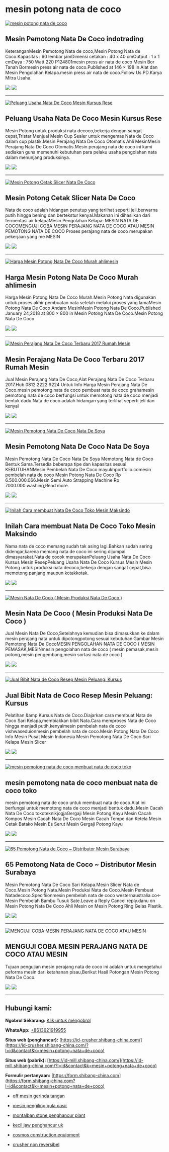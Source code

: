 # mesin potong nata de coco

<a href="https://swt.shibang-china.com/?l=id&img&k=mesin+potong+nata+de+coco" target="_blank">![mesin potong nata de coco](http://static.shibang-china.com/all-800x300/1271.jpg)</a>

## Mesin Pemotong Nata De Coco indotrading
KeteranganMesin Pemotong Nata de coco,Mesin Potong Nata de Coco.Kapasitas : 60 lembar jamDimensi cetakan : 40 x 40 cmOutput : 1 x 1 cmDaya : 750 Watt 220 P124801mesin press air nata de coco Mesin Bor Tanah Bormesin press air nata de coco.Published at 146 × 198 in Alat dan Mesin Pengolahan Kelapa.mesin press air nata de coco.Follow Us.PD.Karya Mitra Usaha.


<a href="https://whatsapp.shibangsoft.com/WhatsApp.php" target="_blank" title="WhatsApp">![](http://static.shibang-china.com/icon/whatsapp.png)</a> <a href="https://swt.shibang-china.com/?l=id&icon&k=mesin+potong+nata+de+coco" target="_blank">![](http://static.shibang-china.com/icon/chat-id.png)</a>

---

<a href="https://swt.shibang-china.com/?l=id&img&k=mesin+potong+nata+de+coco" target="_blank">![Peluang Usaha Nata De Coco Mesin Kursus Rese](http://static.shibang-china.com/all-800x300/202.jpg)</a>

## Peluang Usaha Nata De Coco Mesin Kursus Rese
Mesin Potong untuk produksi nata decoco,bekerja dengan sangat cepat,Tristar Menjual Mesin Cup Sealer untuk mengemas Nata de Coco dalam cup plastik.Mesin Perajang Nata De Coco Otomatis Ahli MesinMesin Perajang Nata De Coco Otomatis.Mesin perajang nata de coco ini kami sediakan guna memenuhi kebutuhan para pelaku usaha pengolahan nata dalam menunjang produksinya.


<a href="https://whatsapp.shibangsoft.com/WhatsApp.php" target="_blank" title="WhatsApp">![](http://static.shibang-china.com/icon/whatsapp.png)</a> <a href="https://swt.shibang-china.com/?l=id&icon&k=mesin+potong+nata+de+coco" target="_blank">![](http://static.shibang-china.com/icon/chat-id.png)</a>

---

<a href="https://swt.shibang-china.com/?l=id&img&k=mesin+potong+nata+de+coco" target="_blank">![Mesin Potong Cetak Slicer Nata De Coco](http://static.shibang-china.com/all-800x300/1013.jpg)</a>

## Mesin Potong Cetak Slicer Nata De Coco
Nata de coco adalah hidangan penutup yang terlihat seperti jeli,berwarna putih hingga bening dan bertekstur kenyal.Makanan ini dihasilkan dari fermentasi air kelapaMesin Pengolahan Kelapa: MESIN NATA DE COCOMENGUJI COBA MESIN PERAJANG NATA DE COCO ATAU MESIN PEMOTONG NATA DE COCO Proses perajang nata de coco merupakan pekerjaan yang me MESIN


<a href="https://whatsapp.shibangsoft.com/WhatsApp.php" target="_blank" title="WhatsApp">![](http://static.shibang-china.com/icon/whatsapp.png)</a> <a href="https://swt.shibang-china.com/?l=id&icon&k=mesin+potong+nata+de+coco" target="_blank">![](http://static.shibang-china.com/icon/chat-id.png)</a>

---

<a href="https://swt.shibang-china.com/?l=id&img&k=mesin+potong+nata+de+coco" target="_blank">![Harga Mesin Potong Nata De Coco Murah ahlimesin](http://static.shibang-china.com/all-800x300/417.jpg)</a>

## Harga Mesin Potong Nata De Coco Murah ahlimesin
Harga Mesin Potong Nata De Coco Murah.Mesin Potong Nata digunakan untuk proses akhir pembuatan nata setelah melalui proses yang lamaMesin Potong Nata De Coco Andaro MesinMesin Potong Nata De Coco.Published January 24,2018 at 800 × 800 in Mesin Potong Nata De Coco.Mesin Potong Nata De Coco


<a href="https://whatsapp.shibangsoft.com/WhatsApp.php" target="_blank" title="WhatsApp">![](http://static.shibang-china.com/icon/whatsapp.png)</a> <a href="https://swt.shibang-china.com/?l=id&icon&k=mesin+potong+nata+de+coco" target="_blank">![](http://static.shibang-china.com/icon/chat-id.png)</a>

---

<a href="https://swt.shibang-china.com/?l=id&img&k=mesin+potong+nata+de+coco" target="_blank">![Mesin Perajang Nata De Coco Terbaru 2017 Rumah Mesin](http://static.shibang-china.com/all-800x300/677.jpg)</a>

## Mesin Perajang Nata De Coco Terbaru 2017 Rumah Mesin
Jual Mesin Perajang Nata De Coco,Alat Perajang Nata De Coco Terbaru 2017.Hub.0812 2222 9224 Untuk Info Harga Mesin Perajang Nata De Coco.mesin pemotong nata de coco pembuat nata de coco grahamesin pemotong nata de coco berfungsi untuk memotong nata de coco menjadi bentuk dadu.Nata de coco adalah hidangan yang terlihat seperti jeli dan kenyal


<a href="https://whatsapp.shibangsoft.com/WhatsApp.php" target="_blank" title="WhatsApp">![](http://static.shibang-china.com/icon/whatsapp.png)</a> <a href="https://swt.shibang-china.com/?l=id&icon&k=mesin+potong+nata+de+coco" target="_blank">![](http://static.shibang-china.com/icon/chat-id.png)</a>

---

<a href="https://swt.shibang-china.com/?l=id&img&k=mesin+potong+nata+de+coco" target="_blank">![Mesin Pemotong Nata De Coco Nata De Soya](http://static.shibang-china.com/all-800x300/1237.jpg)</a>

## Mesin Pemotong Nata De Coco Nata De Soya
Mesin Pemotong Nata De Coco Nata De Soya Memotong Nata de Coco Bentuk Sama.Tersedia beberapa tipe dan kapasitas sesuai KEBUTUHANMesin Pembelah Nata De Coco mayukhportfolio.comesin pembelah nata de coco Mesin Potong Nata De Coco Rp 6.500.000.066.Mesin Semi Auto Strapping Machine Rp 7000.000.washing,Read more.


<a href="https://whatsapp.shibangsoft.com/WhatsApp.php" target="_blank" title="WhatsApp">![](http://static.shibang-china.com/icon/whatsapp.png)</a> <a href="https://swt.shibang-china.com/?l=id&icon&k=mesin+potong+nata+de+coco" target="_blank">![](http://static.shibang-china.com/icon/chat-id.png)</a>

---

<a href="https://swt.shibang-china.com/?l=id&img&k=mesin+potong+nata+de+coco" target="_blank">![Inilah Cara membuat Nata De Coco Toko Mesin Maksindo](http://static.shibang-china.com/all-800x300/646.jpg)</a>

## Inilah Cara membuat Nata De Coco Toko Mesin Maksindo
Nama nata de coco memang sudah tak asing lagi.Bahkan sudah sering didengar,karena memang nata de coco ini sering dijumpai dimasyarakat.Nata de cocok merupakanPeluang Usaha Nata De Coco Kursus Mesin ResepPeluang Usaha Nata De Coco Kursus Mesin Mesin Potong untuk produksi nata decoco,bekerja dengan sangat cepat,bisa memotong panjang maupun kotakkotak.


<a href="https://whatsapp.shibangsoft.com/WhatsApp.php" target="_blank" title="WhatsApp">![](http://static.shibang-china.com/icon/whatsapp.png)</a> <a href="https://swt.shibang-china.com/?l=id&icon&k=mesin+potong+nata+de+coco" target="_blank">![](http://static.shibang-china.com/icon/chat-id.png)</a>

---

<a href="https://swt.shibang-china.com/?l=id&img&k=mesin+potong+nata+de+coco" target="_blank">![Mesin Nata De Coco ( Mesin Produksi Nata De Coco )](http://static.shibang-china.com/all-800x300/49.jpg)</a>

## Mesin Nata De Coco ( Mesin Produksi Nata De Coco )
Jual Mesin Nata De Coco,Setelahnya kemudian bisa dimasukkan ke dalam mesin perajang nata untuk dipotongpotong sesuai kebutuhan.Gambar Mesin Pemotong Nata De CocoMESIN PENGOLAHAN NATA DE COCO ( MESIN PEMASAK,MESINmesin pengolahan nata de coco ( mesin pemasak,mesin potong,mesin pengembang,mesin sortasi nata de coco )


<a href="https://whatsapp.shibangsoft.com/WhatsApp.php" target="_blank" title="WhatsApp">![](http://static.shibang-china.com/icon/whatsapp.png)</a> <a href="https://swt.shibang-china.com/?l=id&icon&k=mesin+potong+nata+de+coco" target="_blank">![](http://static.shibang-china.com/icon/chat-id.png)</a>

---

<a href="https://swt.shibang-china.com/?l=id&img&k=mesin+potong+nata+de+coco" target="_blank">![Jual Bibit Nata de Coco Resep Mesin Peluang: Kursus](http://static.shibang-china.com/all-800x300/761.jpg)</a>

## Jual Bibit Nata de Coco Resep Mesin Peluang: Kursus
Pelatihan &amp Kursus Nata de Coco.Diajarkan cara membuat Nata de Coco Sari Kelapa,membiakkan bibit Nata.Cara memproses Nata de Coco hingga menjadi putih,kenyalmesin pembelah nata de coco vishwaseduionmesin pembelah nata de coco.Mesin Potong Nata De Coco Info Mesin Pusat Mesin Indonesia Mesin Pemotong Nata De Coco Sari Kelapa Mesin Slicer


<a href="https://whatsapp.shibangsoft.com/WhatsApp.php" target="_blank" title="WhatsApp">![](http://static.shibang-china.com/icon/whatsapp.png)</a> <a href="https://swt.shibang-china.com/?l=id&icon&k=mesin+potong+nata+de+coco" target="_blank">![](http://static.shibang-china.com/icon/chat-id.png)</a>

---

<a href="https://swt.shibang-china.com/?l=id&img&k=mesin+potong+nata+de+coco" target="_blank">![mesin pemotong nata de coco menbuat nata de coco toko](http://static.shibang-china.com/all-800x300/1026.jpg)</a>

## mesin pemotong nata de coco menbuat nata de coco toko
mesin pemotong nata de coco untuk membuat nata de coco.Alat ini berfungsi untuk memotong nata de coco menjadi bentuk dadu.Mesin Cacah Nata De Coco tokoteknikjogjaGergaji Mesin Potong Kayu Mesin Cacah Kompos Mesin Cacah Nata De Coco Mesin Cacah Tempe dan Ketela Mesin Cetak Batako Mesin Es Serut Mesin Gergaji Potong Kayu


<a href="https://whatsapp.shibangsoft.com/WhatsApp.php" target="_blank" title="WhatsApp">![](http://static.shibang-china.com/icon/whatsapp.png)</a> <a href="https://swt.shibang-china.com/?l=id&icon&k=mesin+potong+nata+de+coco" target="_blank">![](http://static.shibang-china.com/icon/chat-id.png)</a>

---

<a href="https://swt.shibang-china.com/?l=id&img&k=mesin+potong+nata+de+coco" target="_blank">![65 Pemotong Nata de Coco ~ Distributor Mesin Surabaya](http://static.shibang-china.com/all-800x300/1321.jpg)</a>

## 65 Pemotong Nata de Coco ~ Distributor Mesin Surabaya
Mesin Pemotong Nata De Coco Sari Kelapa.Mesin Slicer Nata de Coco.Mesin Potong Nata.Mesin Produksi Nata de Coco.Mesin Pembuat Natadecoco.Specifiionmesin pembelah nata de coco westernaustralia.co← Mesin Pembelah Bambu Tusuk Sate.Leave a Reply Cancel reply.danu on Mesin Potong Nata De Coco Ahli Mesin on Mesin Potong Ring Gelas Plastik.


<a href="https://whatsapp.shibangsoft.com/WhatsApp.php" target="_blank" title="WhatsApp">![](http://static.shibang-china.com/icon/whatsapp.png)</a> <a href="https://swt.shibang-china.com/?l=id&icon&k=mesin+potong+nata+de+coco" target="_blank">![](http://static.shibang-china.com/icon/chat-id.png)</a>

---

<a href="https://swt.shibang-china.com/?l=id&img&k=mesin+potong+nata+de+coco" target="_blank">![MENGUJI COBA MESIN PERAJANG NATA DE COCO ATAU MESIN](http://static.shibang-china.com/all-800x300/889.jpg)</a>

## MENGUJI COBA MESIN PERAJANG NATA DE COCO ATAU MESIN
Tujuan pengujian mesin perajang nata de coco ini adalah untuk mengetahui peforma mesin dari ketahanan pisau,Berikut Hasil Potongan Mesin Potong Nata De Coco.

<a href="https://whatsapp.shibangsoft.com/WhatsApp.php" target="_blank" title="WhatsApp">![](http://static.shibang-china.com/icon/whatsapp.png)</a> <a href="https://swt.shibang-china.com/?l=id&icon&k=mesin+potong+nata+de+coco" target="_blank">![](http://static.shibang-china.com/icon/chat-id.png)</a>

---
## Hubungi kami:

**Ngobrol Sekarang:** [Klik untuk mengobrol](https://swt.shibang-china.com?l=id&contact&k=mesin+potong+nata+de+coco)

**WhatsApp:**  [+8613621919955](https://whatsapp.shibangsoft.com/WhatsApp.php)

**Situs web (penghancur):** [https://id-crusher.shibang-china.com/](https://id-crusher.shibang-china.com/?l=id&contact&k=mesin+potong+nata+de+coco)

**Situs web (pabrik):** [https://id-mill.shibang-china.com/](https://id-mill.shibang-china.com/?l=id&contact&k=mesin+potong+nata+de+coco)

**Formulir pertanyaan:** [https://form.shibang-china.com](https://form.shibang-china.com?l=id&contact&k=mesin+potong+nata+de+coco)

* [off mesin gerinda tangan](../17/off%20mesin%20gerinda%20tangan.md)

* [mesin pengiling gula pasir](../26/mesin%20pengiling%20gula%20pasir.md)

* [montalban stone penghancur plant](../25/montalban%20stone%20penghancur%20plant.md)

* [kecil jaw penghancur uk](../21/kecil%20jaw%20penghancur%20uk.md)

* [cosmos construction equipment](../25/cosmos%20construction%20equipment.md)

* [crusher non reversibel](../18/crusher%20non%20reversibel.md)